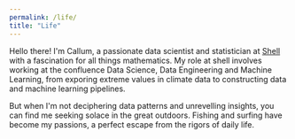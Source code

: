 ```yaml
---
permalink: /life/
title: "Life"
---
```


Hello there! I'm Callum, a passionate data scientist and statistician at [Shell](https://www.shell.co.uk/) with a fascination for all things mathematics. My role at shell involves working at the confluence Data Science, Data Engineering and Machine Learning, from exporing extreme values in climate data to constructing data and machine learning pipelines.

But when I'm not deciphering data patterns and unrevelling insights, you can find me seeking solace in the great outdoors. Fishing and surfing have become my passions, a perfect escape from the rigors of daily life.